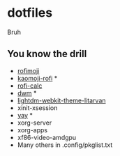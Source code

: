 # dotfiles
Bruh

## You know the drill
- [rofimoji](https://github.com/fdw/rofimoji)
- [kaomoji-rofi](https://gitlab.com/ceda_ei/kaomoji-rofi) *
- [rofi-calc](https://github.com/svenstaro/rofi-calc)
- [dwm](https://github.com/danielphan2003/dwm) *
- [lightdm-webkit-theme-litarvan](https://github.com/Litarvan/lightdm-webkit-theme-litarvan)
- xinit-xsession
- [yay](https://github.com/Jguer/yay) *
- xorg-server
- xorg-apps
- xf86-video-amdgpu
- Many others in .config/pkglist.txt
